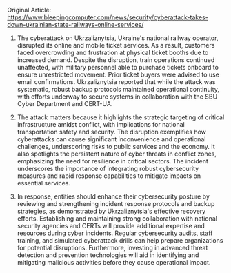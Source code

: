 Original Article: https://www.bleepingcomputer.com/news/security/cyberattack-takes-down-ukrainian-state-railways-online-services/

1) The cyberattack on Ukrzaliznytsia, Ukraine's national railway operator, disrupted its online and mobile ticket services. As a result, customers faced overcrowding and frustration at physical ticket booths due to increased demand. Despite the disruption, train operations continued unaffected, with military personnel able to purchase tickets onboard to ensure unrestricted movement. Prior ticket buyers were advised to use email confirmations. Ukrzaliznytsia reported that while the attack was systematic, robust backup protocols maintained operational continuity, with efforts underway to secure systems in collaboration with the SBU Cyber Department and CERT-UA.

2) The attack matters because it highlights the strategic targeting of critical infrastructure amidst conflict, with implications for national transportation safety and security. The disruption exemplifies how cyberattacks can cause significant inconvenience and operational challenges, underscoring risks to public services and the economy. It also spotlights the persistent nature of cyber threats in conflict zones, emphasizing the need for resilience in critical sectors. The incident underscores the importance of integrating robust cybersecurity measures and rapid response capabilities to mitigate impacts on essential services.

3) In response, entities should enhance their cybersecurity posture by reviewing and strengthening incident response protocols and backup strategies, as demonstrated by Ukrzaliznytsia's effective recovery efforts. Establishing and maintaining strong collaboration with national security agencies and CERTs will provide additional expertise and resources during cyber incidents. Regular cybersecurity audits, staff training, and simulated cyberattack drills can help prepare organizations for potential disruptions. Furthermore, investing in advanced threat detection and prevention technologies will aid in identifying and mitigating malicious activities before they cause operational impact.